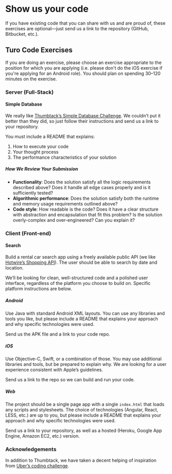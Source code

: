 # Show us your code

If you have existing code that you can share with us and are proud of, these exercises are optional—just send us a link to the repository (GitHub, Bitbucket, etc.).

## Turo Code Exercises

If you are doing an exercise, please choose an exercise appropriate to the position for which you are applying (i.e. please don't do the iOS exercise if you're applying for an Android role). You should plan on spending 30–120 minutes on the exercise.

### Server (Full-Stack)

#### Simple Database

We really like [Thumbtack’s Simple Database Challenge][sdb]. We couldn’t put it better than they did, so just follow their instructions and send us a link to your repository.

[sdb]: https://www.thumbtack.com/challenges/simple-database

You must include a README that explains:

1. How to execute your code 
2. Your thought process
3. The performance characteristics of your solution

##### How We Review Your Submission

* **Functionality**: Does the solution satisfy all the logic requirements described above? Does it handle all edge cases properly and is it sufficiently tested?
* **Algorithmic performance**: Does the solution satisfy both the runtime and memory usage requirements outlined above?
* **Code style**: How readable is the code? Does it have a clear structure with abstraction and encapsulation that fit this problem? Is the solution overly-complex and over-engineered? Can you explain it?

### Client (Front-end)

#### Search

Build a rental car search app using a freely available public API (we like [Hotwire’s Shopping API][hotwire]). The user should be able to search by date and location.

We’ll be looking for clean, well-structured code and a polished user interface, regardless of the platform you choose to build on. Specific platform instructions are below.

[hotwire]: http://developer.hotwire.com/docs/Rental_Car_Shopping_API

##### Android

Use Java with standard Android XML layouts. You can use any libraries and tools you like, but please include a README that explains your approach and why specific technologies were used.

Send us the APK file and a link to your code repo.

##### iOS

Use Objective-C, Swift, or a combination of those. You may use additional libraries and tools, but be prepared to explain why. We are looking for a user experience consistent with Apple’s guidelines.  

Send us a link to the repo so we can build and run your code.

##### Web

The project should be a single page app with a single `index.html` that loads any scripts and stylesheets. The choice of technologies (Angular, React, LESS, etc.) are up to you, but please include a README that explains your approach and why specific technologies were used. 

Send us a link to your repository, as well as a hosted (Heroku, Google App Engine, Amazon EC2, etc.) version.


### Acknowledgements

In addition to Thumbtack, we have taken a decent helping of inspiration from [Uber’s coding challenge][uber].

[uber]: https://github.com/uber/coding-challenge-tools

